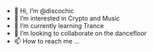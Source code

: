 - 👋 Hi, I’m @discochic
- 👀 I’m interested in Crypto and Music
- 🌱 I’m currently learning Trance
- 💞️ I’m looking to collaborate on the dancefloor
- 📫 How to reach me ...

<!---
discochic/discochic is a ✨ special ✨ repository because its `README.md` (this file) appears on your GitHub profile.
You can click the Preview link to take a look at your changes.
--->
